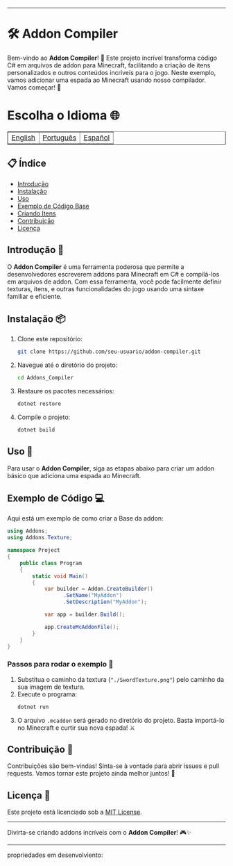  ---
# 🛠️ Addon Compiler

Bem-vindo ao **Addon Compiler**! 🎉 Este projeto incrível transforma código C# em arquivos de addon para Minecraft, facilitando a criação de itens personalizados e outros conteúdos incríveis para o jogo. Neste exemplo, vamos adicionar uma espada ao Minecraft usando nosso compilador. Vamos começar! 🚀

# Escolha o Idioma 🌐

<table border=1>
  <tr>
    <td><a href="https://github.com/JaymeFernandes/Addons_Compiler/blob/main/README.md">English</a></td>
    <td><a href="https://github.com/JaymeFernandes/Addons_Compiler/blob/main/README_pt.md">Português</a></td>
    <td><a href="https://github.com/JaymeFernandes/Addons_Compiler/blob/main/README_es.md">Español</a></td>
  </tr>
</table>

## 📋 Índice

- [Introdução](#introdução-)
- [Instalação](#instalação-)
- [Uso](#uso-)
- [Exemplo de Código Base](#exemplo-de-código-)
- [Criando Itens](./example//README_pt.MD)
- [Contribuição](#contribuição-)
- [Licença](#licença-)

## Introdução 🌟

O **Addon Compiler** é uma ferramenta poderosa que permite a desenvolvedores escreverem addons para Minecraft em C# e compilá-los em arquivos de addon. Com essa ferramenta, você pode facilmente definir texturas, itens, e outras funcionalidades do jogo usando uma sintaxe familiar e eficiente.

## Instalação 📦

1. Clone este repositório:
   ```sh
   git clone https://github.com/seu-usuario/addon-compiler.git
   ```

2. Navegue até o diretório do projeto:
   ```sh
   cd Addons_Compiler
   ```

3. Restaure os pacotes necessários:
   ```sh
   dotnet restore
   ```

4. Compile o projeto:
   ```sh
   dotnet build
   ```

## Uso 🚀

Para usar o **Addon Compiler**, siga as etapas abaixo para criar um addon básico que adiciona uma espada ao Minecraft.

## Exemplo de Código 💻

Aqui está um exemplo de como criar a Base da addon:

```csharp
using Addons;
using Addons.Texture;

namespace Project
{
    public class Program
    {
        static void Main()
        {
            var builder = Addon.CreateBuilder()
                  .SetName("MyAddon")
                  .SetDescription("MyAddon");

            var app = builder.Build();

            app.CreateMcAddonFile();
        }
    }
}
```

### Passos para rodar o exemplo 📜

1. Substitua o caminho da textura (`"./SwordTexture.png"`) pelo caminho da sua imagem de textura.
2. Execute o programa:
   ```sh
   dotnet run
   ```
3. O arquivo `.mcaddon` será gerado no diretório do projeto. Basta importá-lo no Minecraft e curtir sua nova espada! ⚔️

## Contribuição 🤝

Contribuições são bem-vindas! Sinta-se à vontade para abrir issues e pull requests. Vamos tornar este projeto ainda melhor juntos! 💪

## Licença 📄

Este projeto está licenciado sob a [MIT License](LICENSE).

---

Divirta-se criando addons incríveis com o **Addon Compiler**! 🎮✨


---

propriedades em desenvolviento:
